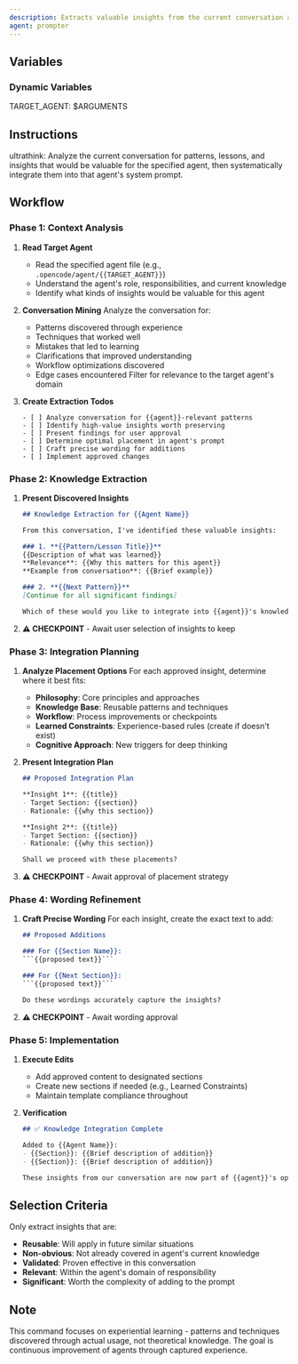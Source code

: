```yaml
---
description: Extracts valuable insights from the current conversation and integrates them into a specified agent's knowledge base
agent: prompter
---
```


## Variables

### Dynamic Variables
TARGET_AGENT: $ARGUMENTS

## Instructions

ultrathink: Analyze the current conversation for patterns, lessons, and insights that would be valuable for the specified agent, then systematically integrate them into that agent's system prompt.

## Workflow

### Phase 1: Context Analysis

1. **Read Target Agent**
   - Read the specified agent file (e.g., `.opencode/agent/{{TARGET_AGENT}}`)
   - Understand the agent's role, responsibilities, and current knowledge
   - Identify what kinds of insights would be valuable for this agent

2. **Conversation Mining**
   Analyze the conversation for:
   - Patterns discovered through experience
   - Techniques that worked well
   - Mistakes that led to learning
   - Clarifications that improved understanding
   - Workflow optimizations discovered
   - Edge cases encountered
   Filter for relevance to the target agent's domain

3. **Create Extraction Todos**
   ```
   - [ ] Analyze conversation for {{agent}}-relevant patterns
   - [ ] Identify high-value insights worth preserving
   - [ ] Present findings for user approval
   - [ ] Determine optimal placement in agent's prompt
   - [ ] Craft precise wording for additions
   - [ ] Implement approved changes
   ```

### Phase 2: Knowledge Extraction

1. **Present Discovered Insights**
   ```markdown
   ## Knowledge Extraction for {{Agent Name}}
   
   From this conversation, I've identified these valuable insights:
   
   ### 1. **{{Pattern/Lesson Title}}**
   {{Description of what was learned}}
   **Relevance**: {{Why this matters for this agent}}
   **Example from conversation**: {{Brief example}}
   
   ### 2. **{{Next Pattern}}**
   [Continue for all significant findings]
   
   Which of these would you like to integrate into {{agent}}'s knowledge base?
   ```

2. **⚠️ CHECKPOINT** - Await user selection of insights to keep

### Phase 3: Integration Planning

1. **Analyze Placement Options**
   For each approved insight, determine where it best fits:
   - **Philosophy**: Core principles and approaches
   - **Knowledge Base**: Reusable patterns and techniques
   - **Workflow**: Process improvements or checkpoints
   - **Learned Constraints**: Experience-based rules (create if doesn't exist)
   - **Cognitive Approach**: New triggers for deep thinking

2. **Present Integration Plan**
   ```markdown
   ## Proposed Integration Plan
   
   **Insight 1**: {{title}}
   - Target Section: {{section}}
   - Rationale: {{why this section}}
   
   **Insight 2**: {{title}}
   - Target Section: {{section}}
   - Rationale: {{why this section}}
   
   Shall we proceed with these placements?
   ```

3. **⚠️ CHECKPOINT** - Await approval of placement strategy

### Phase 4: Wording Refinement

1. **Craft Precise Wording**
   For each insight, create the exact text to add:
   ```markdown
   ## Proposed Additions
   
   ### For {{Section Name}}:
   ```{{proposed text}}```
   
   ### For {{Next Section}}:
   ```{{proposed text}}```
   
   Do these wordings accurately capture the insights?
   ```

2. **⚠️ CHECKPOINT** - Await wording approval

### Phase 5: Implementation

1. **Execute Edits**
   - Add approved content to designated sections
   - Create new sections if needed (e.g., Learned Constraints)
   - Maintain template compliance throughout

2. **Verification**
   ```markdown
   ## ✅ Knowledge Integration Complete
   
   Added to {{Agent Name}}:
   - {{Section}}: {{Brief description of addition}}
   - {{Section}}: {{Brief description of addition}}
   
   These insights from our conversation are now part of {{agent}}'s operational knowledge.
   ```

## Selection Criteria

Only extract insights that are:
- **Reusable**: Will apply in future similar situations
- **Non-obvious**: Not already covered in agent's current knowledge
- **Validated**: Proven effective in this conversation
- **Relevant**: Within the agent's domain of responsibility
- **Significant**: Worth the complexity of adding to the prompt

## Note

This command focuses on experiential learning - patterns and techniques discovered through actual usage, not theoretical knowledge. The goal is continuous improvement of agents through captured experience.